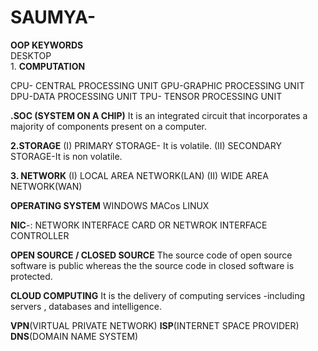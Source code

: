 # SAUMYA-
**OOP KEYWORDS
<br>**
DESKTOP
<br>1. **COMPUTATION**

CPU- CENTRAL PROCESSING UNIT 
GPU-GRAPHIC PROCESSING UNIT
DPU-DATA PROCESSING UNIT
TPU- TENSOR PROCESSING UNIT

**.SOC (SYSTEM ON A CHIP)**
It is an integrated circuit that incorporates a majority of components present on a computer.

**2.STORAGE**
(I) PRIMARY STORAGE- It is volatile.
(II) SECONDARY STORAGE-It is non volatile.

**3. NETWORK**
(I) LOCAL AREA NETWORK(LAN)
(II) WIDE AREA NETWORK(WAN)

**OPERATING SYSTEM**
WINDOWS
MACos 
LINUX

**NIC**-: NETWORK INTERFACE CARD OR NETWROK INTERFACE CONTROLLER

**OPEN SOURCE / CLOSED SOURCE**
The source code of open source software is public whereas the the source code in closed software is protected. 

**CLOUD COMPUTING**
It is the delivery of computing services -including servers , databases and intelligence.

**VPN**(VIRTUAL PRIVATE NETWORK)
**ISP**(INTERNET SPACE PROVIDER)
**DNS**(DOMAIN NAME SYSTEM)
